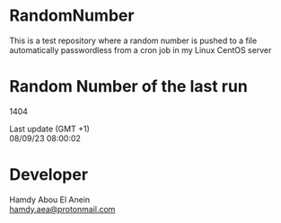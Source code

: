 # RandomNumber    
This is a test repository where a random number is pushed to a file automatically passwordless from a cron job in my Linux CentOS server    
# Random Number of the last run   
1404
      
Last update (GMT +1)    
08/09/23 08:00:02
# Developer    
Hamdy Abou El Anein   
hamdy.aea@protonmail.com
